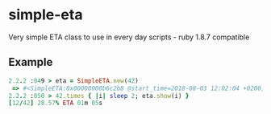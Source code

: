 # simple-eta
Very simple ETA class to use in every day scripts - ruby 1.8.7 compatible

## Example

```ruby
2.2.2 :049 > eta = SimpleETA.new(42)
 => #<SimpleETA:0x00000000b6c2b8 @start_time=2018-08-03 12:02:04 +0200, @total=42, @format="\r[%2$d/%1$d] %3$.2f%% ETA %5$s"> 
2.2.2 :050 > 42.times { |i| sleep 2; eta.show(i) }
[12/42] 28.57% ETA 01m 05s
```
